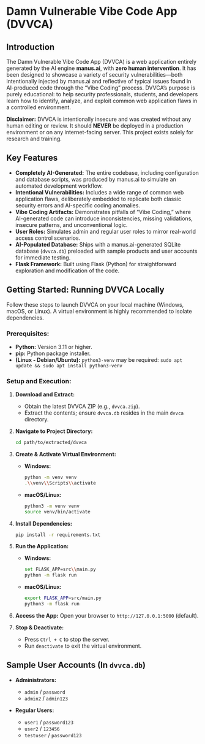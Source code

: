 # Damn Vulnerable Vibe Code App (DVVCA)

## Introduction

The Damn Vulnerable Vibe Code App (DVVCA) is a web application entirely generated by the AI engine **manus.ai**, with **zero human intervention**. It has been designed to showcase a variety of security vulnerabilities—both intentionally injected by manus.ai and reflective of typical issues found in AI-produced code through the “Vibe Coding” process. DVVCA’s purpose is purely educational: to help security professionals, students, and developers learn how to identify, analyze, and exploit common web application flaws in a controlled environment.

**Disclaimer:** DVVCA is intentionally insecure and was created without any human editing or review. It should **NEVER** be deployed in a production environment or on any internet-facing server. This project exists solely for research and training.

## Key Features

* **Completely AI-Generated:** The entire codebase, including configuration and database scripts, was produced by manus.ai to simulate an automated development workflow.
* **Intentional Vulnerabilities:** Includes a wide range of common web application flaws, deliberately embedded to replicate both classic security errors and AI-specific coding anomalies.
* **Vibe Coding Artifacts:** Demonstrates pitfalls of “Vibe Coding,” where AI-generated code can introduce inconsistencies, missing validations, insecure patterns, and unconventional logic.
* **User Roles:** Simulates admin and regular user roles to mirror real-world access control scenarios.
* **AI-Populated Database:** Ships with a manus.ai-generated SQLite database (`dvvca.db`) preloaded with sample products and user accounts for immediate testing.
* **Flask Framework:** Built using Flask (Python) for straightforward exploration and modification of the code.

## Getting Started: Running DVVCA Locally

Follow these steps to launch DVVCA on your local machine (Windows, macOS, or Linux). A virtual environment is highly recommended to isolate dependencies.

### Prerequisites:

* **Python:** Version 3.11 or higher.
* **pip:** Python package installer.
* **(Linux - Debian/Ubuntu):** `python3-venv` may be required: `sudo apt update && sudo apt install python3-venv`

### Setup and Execution:

1. **Download and Extract:**

   * Obtain the latest DVVCA ZIP (e.g., `dvvca.zip`).
   * Extract the contents; ensure `dvvca.db` resides in the main `dvvca` directory.

2. **Navigate to Project Directory:**

   ```bash
   cd path/to/extracted/dvvca
   ```

3. **Create & Activate Virtual Environment:**

   * **Windows:**

     ```bash
     python -m venv venv
     .\\venv\\Scripts\\activate
     ```
   * **macOS/Linux:**

     ```bash
     python3 -m venv venv
     source venv/bin/activate
     ```

4. **Install Dependencies:**

   ```bash
   pip install -r requirements.txt
   ```

5. **Run the Application:**

   * **Windows:**

     ```bash
     set FLASK_APP=src\\main.py
     python -m flask run
     ```
   * **macOS/Linux:**

     ```bash
     export FLASK_APP=src/main.py
     python3 -m flask run
     ```

6. **Access the App:**
   Open your browser to `http://127.0.0.1:5000` (default).

7. **Stop & Deactivate:**

   * Press `Ctrl + C` to stop the server.
   * Run `deactivate` to exit the virtual environment.

## Sample User Accounts (In `dvvca.db`)

* **Administrators:**

  * `admin` / `password`
  * `admin2` / `admin123`
* **Regular Users:**

  * `user1` / `password123`
  * `user2` / `123456`
  * `testuser` / `password123`
